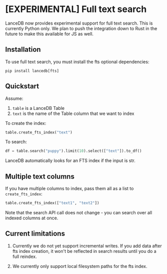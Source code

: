 # [EXPERIMENTAL] Full text search

LanceDB now provides experimental support for full text search.
This is currently Python only. We plan to push the integration down to Rust in the future
to make this available for JS as well.

## Installation

To use full text search, you must install the fts optional dependencies:

`pip install lancedb[fts]`


## Quickstart

Assume:
1. `table` is a LanceDB Table
2. `text` is the name of the Table column that we want to index

To create the index:

```python
table.create_fts_index("text")
```

To search:

```python
df = table.search("puppy").limit(10).select(["text"]).to_df()
```

LanceDB automatically looks for an FTS index if the input is str.

## Multiple text columns

If you have multiple columns to index, pass them all as a list to `create_fts_index`:

```python
table.create_fts_index(["text1", "text2"])
```

Note that the search API call does not change - you can search over all indexed columns at once.

## Current limitations

1. Currently we do not yet support incremental writes.
If you add data after fts index creation, it won't be reflected
in search results until you do a full reindex.

2. We currently only support local filesystem paths for the fts index.